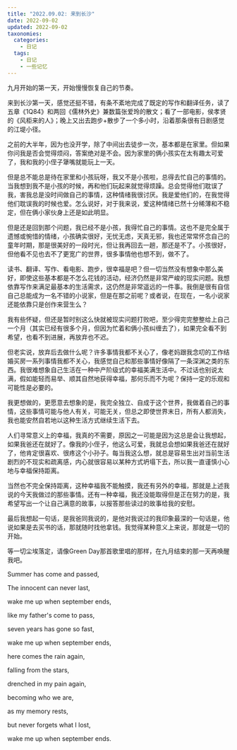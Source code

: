 ```yaml
---
title: "2022.09.02: 来到长沙"
date: 2022-09-02
updated: 2022-09-02
taxonomies:
  categories:
    - 日记
  tags:
    - 日记
    - 一些记忆
---
```


九月开始的第一天，开始慢慢恢复自己的节奏。

来到长沙第一天，感觉还挺不错，有条不紊地完成了既定的写作和翻译任务，读了五章《1Q84》和两回《儒林外史》兼数篇张爱玲的散文；看了一部电影，侯孝贤的《风柜来的人》；晚上又出去跑步+散步了一个多小时，沿着那条很有日剧感觉的江堤小径。

之前的大半年，因为也没开学，除了中间出去徒步一次，基本都是在家里。但如果你问我是否会觉得烦闷，答案绝对是不会。因为家里的俩小孩实在太有趣太可爱了，我和我的小侄子犟嘴就能玩上一天。

但是总不能总是待在家里和小孩玩呀，我又不是小孩啦，总得去忙自己的事情的。当我想到我不是小孩的时候，再和他们玩起来就觉得烦躁。总会觉得他们耽误了我，害我总是没时间做自己的事情，这种情绪我很讨厌。我是爱他们的，在我觉得他们耽误我的时候也爱。怎么说好，对于我来说，爱这种情绪已然十分稀薄和不稳定，但在俩小家伙身上还是如此明显。

但是还是回到那个问题，我已经不是小孩，我得忙自己的事情。这也不是完全属于遗憾或惋惜的情绪，小孩确实很好，无忧无虑，天真无邪，我也还常常怀念自己的童年时期，那是很美好的一段时光，但让我再回去一趟，那还是不了。小孩很好，但他看不见也去不了更宽广的世界，很多事情他也想不到，做不了。

读书、翻译、写作、看电影、跑步，很幸福是吧？但一切当然没有想象中那么美好，即使这些基本都是不怎么花钱的活动，经济仍然是非常严峻的现实问题。我想依靠写作来满足最基本的生活需求，这仍然是非常遥远的一件事。我倒是很有自信自己总能成为一名不错的小说家，但是在那之前呢？或者说，在现在，一名小说家还能依靠只是创作来营生么？

我有些怀疑，但还是暂时别这么快就被现实问题打败吧，至少得完完整整给上自己一个月（其实已经有很多个月，但因为忙着和俩小孩纠缠去了），如果完全看不到希望，也看不到进展，再放弃也不迟。

但老实说，放弃后去做什么呢？许多事情我都不关心了，像老妈跟我念叨的工作结婚买房一系列事情我都不关心，我感觉自己和那些事情好像隔了一条深渊之类的东西。我很难想象自己生活在一种中产阶级式的幸福美满生活中。不过话也别说太满，假如能轻而易举、顺其自然地获得幸福，那何乐而不为呢？保持一定的乐观和可能性是必要的。

我更想做的，更愿意去想象的是，我完全独立、自成于这个世界，我做着自己的事情，这些事情可能与他人有关，可能无关，但总之即使世界末日，所有人都消失，我也能安然自若地以这种生活方式继续生活下去。

人们寻常意义上的幸福，我真的不需要，原因之一可能是因为这总是会让我想起，如果我爸还在就好了。像我的小侄子，他这么可爱，我就总会想如果我爸还在就好了，他肯定很喜欢、很疼这个小孙子。每当我这么想，就总是容易生出对当前生活剧烈的不现实和疏离感，内心就很容易以某种方式坍塌下去，所以我一直谨慎小心地与幸福保持距离。

当然也不完全保持距离，这种幸福我不能触摸，我还有另外的幸福，那就是上述我说的今天我做过的那些事情。还有一种幸福，我还没能取得但是正在努力的是，我希望写出一个让自己满意的故事，以报答那些读过的故事给我的安慰。

最后我想起一句话，是我爸同我说的，是他对我说过的我印象最深的一句话是，他说如果是去买书的话，那就随时找他拿钱。我觉得某种意义上来说，那就是一切的开始。

等一切尘埃落定，请像Green Day那首歌里唱的那样，在九月结束的那一天再唤醒我吧。

Summer has come and passed, 

The innocent can never last, 

wake me up when september ends, 

like my father's come to pass, 

seven years has gone so fast, 

wake me up when september ends, 

here comes the rain again, 

falling from the stars, 

drenched in my pain again, 

becoming who we are, 

as my memory rests, 

but never forgets what I lost, 

wake me up when september ends. 


